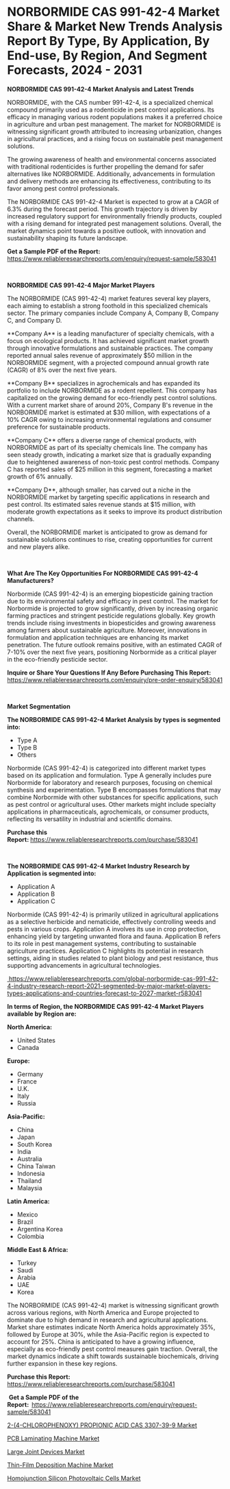 <p><h1>NORBORMIDE CAS 991-42-4 Market Share & Market New Trends Analysis Report By Type, By Application, By End-use, By Region, And Segment Forecasts, 2024 - 2031</h1></p><p><strong>NORBORMIDE CAS 991-42-4 Market Analysis and Latest Trends</strong></p>
<p><p>NORBORMIDE, with the CAS number 991-42-4, is a specialized chemical compound primarily used as a rodenticide in pest control applications. Its efficacy in managing various rodent populations makes it a preferred choice in agriculture and urban pest management. The market for NORBORMIDE is witnessing significant growth attributed to increasing urbanization, changes in agricultural practices, and a rising focus on sustainable pest management solutions. </p><p>The growing awareness of health and environmental concerns associated with traditional rodenticides is further propelling the demand for safer alternatives like NORBORMIDE. Additionally, advancements in formulation and delivery methods are enhancing its effectiveness, contributing to its favor among pest control professionals.</p><p>The NORBORMIDE CAS 991-42-4 Market is expected to grow at a CAGR of 6.3% during the forecast period. This growth trajectory is driven by increased regulatory support for environmentally friendly products, coupled with a rising demand for integrated pest management solutions. Overall, the market dynamics point towards a positive outlook, with innovation and sustainability shaping its future landscape.</p></p>
<p><strong>Get a Sample PDF of the Report:&nbsp;</strong> <a href="https://www.reliableresearchreports.com/enquiry/request-sample/583041?utm_campaign=5&utm_medium=2&utm_source=Github&utm_content=ia&utm_term=09122024&utm_id=norbormide-cas-991-42-4">https://www.reliableresearchreports.com/enquiry/request-sample/583041</a></p>
<p>&nbsp;</p>
<p><strong>NORBORMIDE CAS 991-42-4 Major Market Players</strong></p>
<p><p>The NORBORMIDE (CAS 991-42-4) market features several key players, each aiming to establish a strong foothold in this specialized chemicals sector. The primary companies include Company A, Company B, Company C, and Company D.</p><p>**Company A** is a leading manufacturer of specialty chemicals, with a focus on ecological products. It has achieved significant market growth through innovative formulations and sustainable practices. The company reported annual sales revenue of approximately $50 million in the NORBORMIDE segment, with a projected compound annual growth rate (CAGR) of 8% over the next five years.</p><p>**Company B** specializes in agrochemicals and has expanded its portfolio to include NORBORMIDE as a rodent repellent. This company has capitalized on the growing demand for eco-friendly pest control solutions. With a current market share of around 20%, Company B's revenue in the NORBORMIDE market is estimated at $30 million, with expectations of a 10% CAGR owing to increasing environmental regulations and consumer preference for sustainable products.</p><p>**Company C** offers a diverse range of chemical products, with NORBORMIDE as part of its specialty chemicals line. The company has seen steady growth, indicating a market size that is gradually expanding due to heightened awareness of non-toxic pest control methods. Company C has reported sales of $25 million in this segment, forecasting a market growth of 6% annually.</p><p>**Company D**, although smaller, has carved out a niche in the NORBORMIDE market by targeting specific applications in research and pest control. Its estimated sales revenue stands at $15 million, with moderate growth expectations as it seeks to improve its product distribution channels.</p><p>Overall, the NORBORMIDE market is anticipated to grow as demand for sustainable solutions continues to rise, creating opportunities for current and new players alike.</p></p>
<p>&nbsp;</p>
<p><strong>What Are The Key Opportunities For NORBORMIDE CAS 991-42-4 Manufacturers?</strong></p>
<p><p>Norbormide (CAS 991-42-4) is an emerging biopesticide gaining traction due to its environmental safety and efficacy in pest control. The market for Norbormide is projected to grow significantly, driven by increasing organic farming practices and stringent pesticide regulations globally. Key growth trends include rising investments in biopesticides and growing awareness among farmers about sustainable agriculture. Moreover, innovations in formulation and application techniques are enhancing its market penetration. The future outlook remains positive, with an estimated CAGR of 7-10% over the next five years, positioning Norbormide as a critical player in the eco-friendly pesticide sector.</p></p>
<p><strong>Inquire or Share Your Questions If Any Before Purchasing This Report:</strong> <a href="https://www.reliableresearchreports.com/enquiry/pre-order-enquiry/583041?utm_campaign=5&utm_medium=2&utm_source=Github&utm_content=ia&utm_term=09122024&utm_id=norbormide-cas-991-42-4">https://www.reliableresearchreports.com/enquiry/pre-order-enquiry/583041</a></p>
<p>&nbsp;</p>
<p><strong>Market Segmentation</strong></p>
<p><strong>The NORBORMIDE CAS 991-42-4 Market Analysis by types is segmented into:</strong></p>
<p><ul><li>Type A</li><li>Type B</li><li>Others</li></ul></p>
<p><p>Norbormide (CAS 991-42-4) is categorized into different market types based on its application and formulation. Type A generally includes pure Norbormide for laboratory and research purposes, focusing on chemical synthesis and experimentation. Type B encompasses formulations that may combine Norbormide with other substances for specific applications, such as pest control or agricultural uses. Other markets might include specialty applications in pharmaceuticals, agrochemicals, or consumer products, reflecting its versatility in industrial and scientific domains.</p></p>
<p><strong>Purchase this Report:&nbsp;</strong><a href="https://www.reliableresearchreports.com/purchase/583041?utm_campaign=5&utm_medium=2&utm_source=Github&utm_content=ia&utm_term=09122024&utm_id=norbormide-cas-991-42-4">https://www.reliableresearchreports.com/purchase/583041</a></p>
<p>&nbsp;</p>
<p><strong>The NORBORMIDE CAS 991-42-4 Market Industry Research by Application is segmented into:</strong></p>
<p><ul><li>Application A</li><li>Application B</li><li>Application C</li></ul></p>
<p><p>Norbormide (CAS 991-42-4) is primarily utilized in agricultural applications as a selective herbicide and nematicide, effectively controlling weeds and pests in various crops. Application A involves its use in crop protection, enhancing yield by targeting unwanted flora and fauna. Application B refers to its role in pest management systems, contributing to sustainable agriculture practices. Application C highlights its potential in research settings, aiding in studies related to plant biology and pest resistance, thus supporting advancements in agricultural technologies.</p></p>
<p><a href="https://www.reliableresearchreports.com/global-norbormide-cas-991-42-4-industry-research-report-2021-segmented-by-major-market-players-types-applications-and-countries-forecast-to-2027-market-r583041?utm_campaign=5&utm_medium=2&utm_source=Github&utm_content=ia&utm_term=09122024&utm_id=norbormide-cas-991-42-4">&nbsp;https://www.reliableresearchreports.com/global-norbormide-cas-991-42-4-industry-research-report-2021-segmented-by-major-market-players-types-applications-and-countries-forecast-to-2027-market-r583041</a></p>
<p><strong>In terms of Region, the NORBORMIDE CAS 991-42-4 Market Players available by Region are:</strong></p>
<p>
    <p> <strong> North America: </strong>
        <ul>
            <li>United States</li>
            <li>Canada</li>
        </ul>
        </p> 
    <p> <strong> Europe: </strong>
        <ul>
            <li>Germany</li>
            <li>France</li>
            <li>U.K.</li>
            <li>Italy</li>
            <li>Russia</li>
        </ul>
        </p> 
    <p> <strong> Asia-Pacific: </strong>
        <ul>
            <li>China</li>
            <li>Japan</li>
            <li>South Korea</li>
            <li>India</li>
            <li>Australia</li>
            <li>China Taiwan</li>
            <li>Indonesia</li>
            <li>Thailand</li>
            <li>Malaysia</li>
        </ul>
        </p> 
    <p> <strong> Latin America: </strong>
        <ul>
            <li>Mexico</li>
            <li>Brazil</li>
            <li>Argentina Korea</li>
            <li>Colombia</li>
        </ul>
        </p> 
    <p> <strong> Middle East & Africa: </strong>
        <ul>
            <li>Turkey</li>
            <li>Saudi</li>
            <li>Arabia</li>
            <li>UAE</li>
            <li>Korea</li>
        </ul>
    </p>
    </p>
<p><p>The NORBORMIDE (CAS 991-42-4) market is witnessing significant growth across various regions, with North America and Europe projected to dominate due to high demand in research and agricultural applications. Market share estimates indicate North America holds approximately 35%, followed by Europe at 30%, while the Asia-Pacific region is expected to account for 25%. China is anticipated to have a growing influence, especially as eco-friendly pest control measures gain traction. Overall, the market dynamics indicate a shift towards sustainable biochemicals, driving further expansion in these key regions.</p></p>
<p><strong>Purchase this Report: </strong><a href="https://www.reliableresearchreports.com/purchase/583041?utm_campaign=5&utm_medium=2&utm_source=Github&utm_content=ia&utm_term=09122024&utm_id=norbormide-cas-991-42-4">https://www.reliableresearchreports.com/purchase/583041</a></p>
<p>&nbsp;<strong>Get a Sample PDF of the Report:&nbsp;&nbsp;</strong><a href="https://www.reliableresearchreports.com/enquiry/request-sample/583041?utm_campaign=5&utm_medium=2&utm_source=Github&utm_content=ia&utm_term=09122024&utm_id=norbormide-cas-991-42-4">https://www.reliableresearchreports.com/enquiry/request-sample/583041</a></p>
<p><strong></strong></p>
<p><p><a href="https://github.com/NarcisoFerry/Market-Research-Report-List-1/blob/main/2-4-chlorophenoxy-propionic-acid-cas-3307-39-9-market.md?utm_campaign=5&utm_medium=2&utm_source=Github&utm_content=ia&utm_term=09122024&utm_id=norbormide-cas-991-42-4">2-(4-CHLOROPHENOXY) PROPIONIC ACID CAS 3307-39-9 Market</a></p><p><a href="https://www.linkedin.com/pulse/analysis-market-pcb-laminating-machine-illuminating-elements-bdb1f?utm_campaign=5&utm_medium=2&utm_source=Github&utm_content=ia&utm_term=09122024&utm_id=norbormide-cas-991-42-4">PCB Laminating Machine Market</a></p><p><a href="https://github.com/globismark/Market-Research-Report-List-5/blob/main/large-joint-devices-market.md?utm_campaign=5&utm_medium=2&utm_source=Github&utm_content=ia&utm_term=09122024&utm_id=norbormide-cas-991-42-4">Large Joint Devices Market</a></p><p><a href="https://www.linkedin.com/pulse/t-insight-dial-ziosf?utm_campaign=5&utm_medium=2&utm_source=Github&utm_content=ia&utm_term=09122024&utm_id=norbormide-cas-991-42-4">Thin-Film Deposition Machine Market</a></p><p><a href="https://www.linkedin.com/pulse/projected-cagr-112-homojunction-silicon-photovoltaic-cells-lmuuf?utm_campaign=5&utm_medium=2&utm_source=Github&utm_content=ia&utm_term=09122024&utm_id=norbormide-cas-991-42-4">Homojunction Silicon Photovoltaic Cells Market</a></p></p>